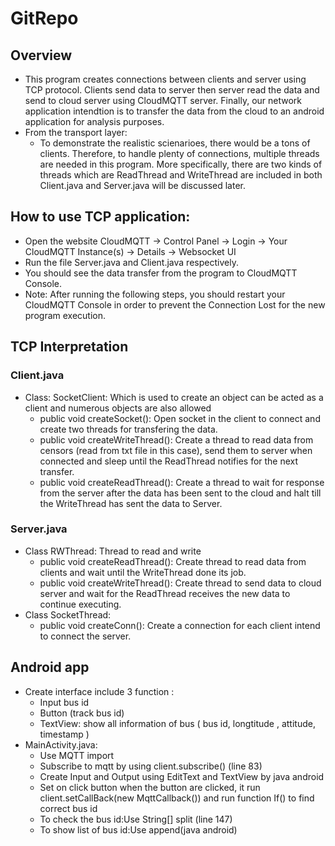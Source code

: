 # GitRepo
## Overview
- This program creates connections between clients and server using TCP protocol. Clients send data to server then server read the data and send to cloud server using CloudMQTT server. Finally, our network application intendtion is to transfer the data from the cloud to an android application for analysis purposes.
- From the transport layer:
	+ To demonstrate the realistic scienarioes, there would be a tons of clients. Therefore, to handle plenty of connections, multiple threads are needed in this program. More specifically, there are two kinds of threads which are ReadThread and WriteThread are included in both Client.java and Server.java will be discussed later.
## How to use TCP application:
- Open the website CloudMQTT -> Control Panel -> Login -> Your CloudMQTT Instance(s) -> Details -> Websocket UI
- Run the file Server.java and Client.java respectively.
- You should see the data transfer from the program to CloudMQTT Console.
- Note: After running the following steps, you should restart your CloudMQTT Console in order to prevent the Connection Lost for the new program execution.
## TCP Interpretation
### Client.java
- Class: SocketClient: Which is used to create an object can be acted as a client and numerous objects are also allowed
	+ public void createSocket(): Open socket in the client to connect and create two threads for transfering the data.
	+ public void createWriteThread(): Create a thread to read data from censors (read from txt file in this case), send them to server when connected and sleep until the ReadThread notifies for the next transfer.
	+ public void createReadThread(): Create a thread to wait for response from the server after the data has been sent to the cloud and halt till the WriteThread has sent the data to Server.
### Server.java
- Class RWThread: Thread to read and write
	+ public void createReadThread(): Create thread to read data from clients and wait until the WriteThread done its job.
	+ public void createWriteThread(): Create thread to send data to cloud server and wait for the ReadThread receives the new data to continue executing.
- Class SocketThread:
	+ public void createConn(): Create a connection for each client intend to connect the server.
## Android app
- Create interface include 3 function :
	+ Input bus id
	+ Button (track bus id)
	+ TextView: show all information of bus ( bus id, longtitude , attitude, timestamp )
- MainActivity.java:
	+ Use MQTT import
	+ Subscribe to mqtt by using client.subscribe() (line 83)
	+ Create Input and Output using EditText and TextView by java android 
	+ Set on click button when the button are clicked, it run client.setCallBack(new MqttCallback()) and run function If() to find correct bus id  
	+ To check the bus id:Use String[] split (line 147) 
	+ To show list of bus id:Use append(java android) 
